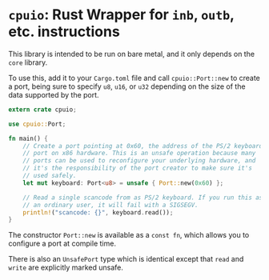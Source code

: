 # `cpuio`: Rust Wrapper for `inb`, `outb`, etc. instructions

This library is intended to be run on bare metal, and it only depends on the 
`core` library.

To use this, add it to your `Cargo.toml` file and call `cpuio::Port::new`
to create a port, being sure to specify `u8`, `u16`, or `u32` depending on
the size of the data supported by the port.

```rust
extern crate cpuio;

use cpuio::Port;

fn main() {
	// Create a port pointing at 0x60, the address of the PS/2 keyboard
	// port on x86 hardware. This is an unsafe operation because many
	// ports can be used to reconfigure your underlying hardware, and
	// it's the responsibility of the port creator to make sure it's
	// used safely.
	let mut keyboard: Port<u8> = unsafe { Port::new(0x60) };

	// Read a single scancode from as PS/2 keyboard. If you run this as
	// an ordinary user, it will fail with a SIGSEGV.
	println!("scancode: {}", keyboard.read());
}
```

The constructor `Port::new` is available as a `const fn`, which allows you
to configure a port at compile time.

There is also an `UnsafePort` type which is identical except that `read` and
`write` are explicitly marked unsafe.
